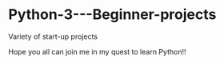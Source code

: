 # Python-3---Beginner-projects
Variety of start-up projects

Hope you all can join me in my quest to learn Python!!
